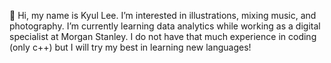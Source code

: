 👋 Hi, my name is Kyul Lee.
I’m interested in illustrations, mixing music, and photography.
I’m currently learning data analytics while working as a digital specialist at Morgan Stanley.
I do not have that much experience in coding (only c++) but I will try my best in learning new languages!
